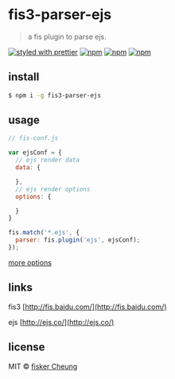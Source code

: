 # fis3-parser-ejs

> a fis plugin to parse ejs.

[![styled with prettier](https://img.shields.io/badge/styled_with-prettier-ff69b4.svg?style=flat-square)](https://github.com/prettier/prettier)
[![npm](https://img.shields.io/npm/v/fis3-parser-ejs.svg?style=flat-square)](https://www.npmjs.com/package/fis3-parser-ejs)
[![npm](https://img.shields.io/npm/dt/fis3-parser-ejs.svg?style=flat-square)](https://www.npmjs.com/package/fis3-parser-ejs)
[![npm](https://img.shields.io/npm/dm/fis3-parser-ejs.svg?style=flat-square)](https://www.npmjs.com/package/fis3-parser-ejs)

## install

```sh
$ npm i -g fis3-parser-ejs
```

## usage

```js
// fis-conf.js

var ejsConf = {
  // ejs render data
  data: {

  },
  // ejs render options
  options: {

  }
}

fis.match('*.ejs', {
  parser: fis.plugin('ejs', ejsConf);
});
```

[more options](https://github.com/mde/ejs)


## links

  fis3 [http://fis.baidu.com/](http://fis.baidu.com/)

  ejs [http://ejs.co/](http://ejs.co/)


## license
MIT © [fisker Cheung](https://github.com/fisker)
